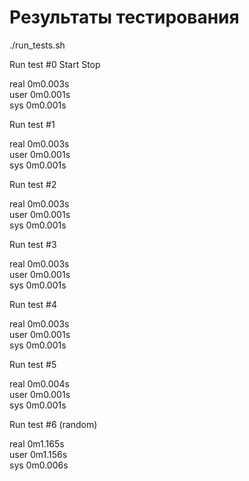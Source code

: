 # Результаты тестирования
./run_tests.sh

Run test #0
Start
Stop

real	0m0.003s <br>
user	0m0.001s <br>
sys	0m0.001s <br>

Run test #1 <br>

real	0m0.003s <br>
user	0m0.001s <br>
sys	0m0.001s <br>

Run test #2 <br>

real	0m0.003s <br>
user	0m0.001s <br>
sys	0m0.001s <br>

Run test #3 <br>

real	0m0.003s <br>
user	0m0.001s <br>
sys	0m0.001s <br>

Run test #4 <br>

real	0m0.003s <br>
user	0m0.001s <br>
sys	0m0.001s <br>

Run test #5 <br>

real	0m0.004s <br>
user	0m0.001s <br>
sys	0m0.001s <br>

Run test #6 (random) <br>

real	0m1.165s <br>
user	0m1.156s <br>
sys	0m0.006s <br>
